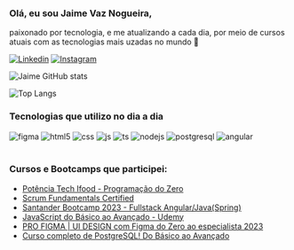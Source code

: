 
### Olá,  eu sou Jaime Vaz Nogueira,
paixonado por tecnologia, e me atualizando a cada dia,
por meio de cursos atuais com as tecnologias mais uzadas no mundo 🚀

[![Linkedin](https://img.shields.io/badge/LinkedIn-0077B5?style=for-the-badge&logo=linkedin&logoColor=white)](www.linkedin.com/in/jaime-vaz-nogueira-9b8697249)
[![Instagram](https://img.shields.io/badge/Instagram-E4405F?style=for-the-badge&logo=instagram&logoColor=white)](https://www.instagram.com/jaimevaz.dev/)

![Jaime GitHub stats](https://github-readme-stats.vercel.app/api?username=Jaime830-collab&show_icons=true&theme=tokyonight)

![Top Langs](https://github-readme-stats.vercel.app/api/top-langs/?username=Jaime830-collab&hide_progress=true)



### Tecnologias que utilizo no dia a dia

<div style="display: inline_block">
    <img align="center" alt="figma" src="https://img.shields.io/badge/figma-%23F24E1E.svg?style=for-the-badge&logo=figma&logoColor=white" />
    <img align="center" alt="html5" src="https://img.shields.io/badge/HTML-239120?style=for-the-badge&logo=html5&logoColor=white" />
    <img align="center" alt="css" src="https://img.shields.io/badge/CSS3-1572B6?style=for-the-badge&logo=css3&logoColor=white" />
    <img align="center" alt="js" src="https://img.shields.io/badge/JavaScript-F7DF1E?style=for-the-badge&logo=javascript&logoColor=black" />
    <img align="center" alt="ts" src="https://img.shields.io/badge/TypeScript-007ACC?style=for-the-badge&logo=typescript&logoColor=white" />
    <img align="center" alt="nodejs" src="https://img.shields.io/badge/Node.js-43853D?style=for-the-badge&logo=node.js&logoColor=white" /> 
    <img align="center" alt="postgresql" src="https://img.shields.io/badge/postgres-%23316192.svg?style=for-the-badge&logo=postgresql&logoColor=white)" />
    <img align="center" alt="angular" src="https://img.shields.io/badge/Angular-DD0031?style=for-the-badge&logo=angular&logoColor=white" />
</div><br/>


### Cursos e Bootcamps que participei:
- [Potência Tech Ifood - Programação do Zero ](https://web.dio.me/track/potencia-tech-ifood-programacao-do-zero)<br/>
- [Scrum Fundamentals Certified](https://www.scrumstudy.com/portuguese/scrum-fundamentals-certified)
- [Santander Bootcamp 2023 - Fullstack Angular/Java(Spring)](https://web.dio.me/track/santander-bootcamp-2023-fullstack-java-angular)<br/>
- [JavaScript do Básico ao Avançado - Udemy](https://www.udemy.com/course/javascript-do-basico-ao-avancado-com-node-e-projetos/)<br/>
- [PRO FIGMA | UI DESIGN com Figma do Zero ao especialista 2023](https://www.udemy.com/course/profigma/learn/lecture/38819954?start=679#overview/)<br/>
- [Curso completo de PostgreSQL! Do Básico ao Avançado ](https://www.udemy.com/course/curso-de-postgresql/learn/lecture/7362794?start=0#overview)<br/>
  
